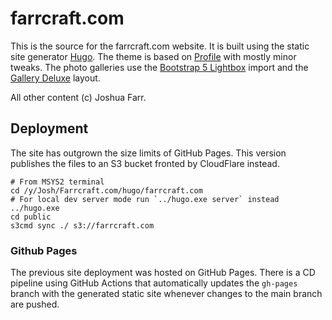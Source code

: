 # farrcraft.com

This is the source for the farrcraft.com website.  It is built using the static site generator [Hugo](https://gohugo.io/).
The theme is based on [Profile](https://github.com/gurusabarish/hugo-profile.git) with mostly minor tweaks.
The photo galleries use the [Bootstrap 5 Lightbox](https://github.com/trvswgnr/bs5-lightbox) import
and the [Gallery Deluxe](https://github.com/bep/gallerydeluxe) layout.


All other content (c) Joshua Farr.

## Deployment

The site has outgrown the size limits of GitHub Pages.
This version publishes the files to an S3 bucket fronted by CloudFlare instead.

```
# From MSYS2 terminal
cd /y/Josh/Farrcraft.com/hugo/farrcraft.com
# For local dev server mode run `../hugo.exe server` instead
../hugo.exe
cd public
s3cmd sync ./ s3://farrcraft.com
```

### Github Pages

The previous site deployment was hosted on GitHub Pages. There is a CD pipeline using GitHub Actions that automatically updates
the `gh-pages` branch with the generated static site whenever changes to the main branch are pushed.
